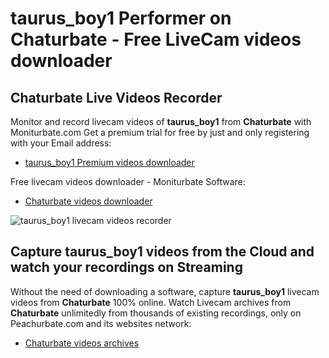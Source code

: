 # taurus_boy1 Performer on Chaturbate - Free LiveCam videos downloader

## Chaturbate Live Videos Recorder

Monitor and record livecam videos of **taurus_boy1** from **Chaturbate** with Moniturbate.com
Get a premium trial for free by just and only registering with your Email address:
* [taurus_boy1 Premium videos downloader](https://moniturbate.com/request-demo-licence-key.html)

Free livecam videos downloader - Moniturbate Software:
* [Chaturbate videos downloader](https://moniturbate.com/moniturbate-download-software.html)

![taurus_boy1 livecam videos recorder](https://peachurnet.com/templates/moniturbate-software.png)


## Capture taurus_boy1 videos from the Cloud and watch your recordings on Streaming

Without the need of downloading a software, capture **taurus_boy1** livecam videos from **Chaturbate** 100% online.
Watch Livecam archives from **Chaturbate** unlimitedly from thousands of existing recordings, only on Peachurbate.com and its websites network:
* [Chaturbate videos archives](https://peachurnet.com/)